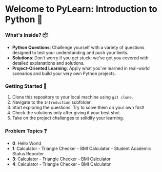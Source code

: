 # Welcome to PyLearn: Introduction to Python 🐍


### What's Inside? 📦

- **Python Questions**: Challenge yourself with a variety of questions designed to test your understanding and push your limits.
- **Solutions**: Don't worry if you get stuck; we've got you covered with detailed explanations and solutions.
- **Project-Oriented Learning**: Apply what you've learned in real-world scenarios and build your very own Python projects.

### Getting Started 🚀

1. Clone this repository to your local machine using `git clone`.
2. Navigate to the `Introduction` subfolder.
3. Start exploring the questions. Try to solve them on your own first!
4. Check the solutions only after giving it your best shot.
5. Take on the project challenges to solidify your learning.

### Problem Topics :question:

- **0**: Hello World
- **1**: Calculator - Triangle Checker - BMI Calculator - Student Academic Status Reporter
- **3**: Calculator - Triangle Checker - BMI Calculator
- **4**: Calculator - Triangle Checker - BMI Calculator

